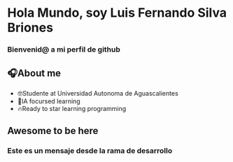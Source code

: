 # Hola Mundo, soy Luis Fernando Silva Briones
### Bienvenid@ a mi perfil de github

## 🎧About me

- 🤓Studente at Universidad Autonoma de Aguascalientes
- 🦾IA focursed learning
- 🔥Ready to star learning programming

## Awesome to be here

### Este es un mensaje desde la rama de desarrollo